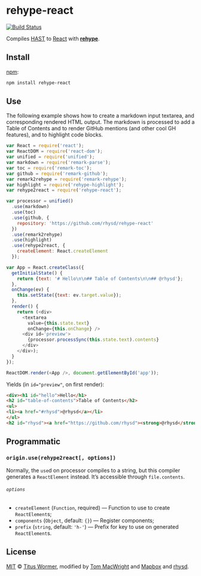 # rehype-react

[![Build Status][travis-badge]][travis-status]

Compiles [HAST][] to [React][] with [**rehype**][rehype].

## Install

[npm][]:

```bash
npm install rehype-react
```

## Use

The following example shows how to create a markdown input textarea,
and corresponding rendered HTML output.  The markdown is processed
to add a Table of Contents and to render GitHub mentions (and other
cool GH features), and to highlight code blocks.

```js
var React = require('react');
var ReactDOM = require('react-dom');
var unified = require('unified');
var markdown = require('remark-parse');
var toc = require('remark-toc');
var github = require('remark-github');
var remark2rehype = require('remark-rehype');
var highlight = require('rehype-highlight');
var rehype2react = require('rehype-react');

var processor = unified()
  .use(markdown)
  .use(toc)
  .use(github, {
    repository: 'https://github.com/rhysd/rehype-react'
  })
  .use(remark2rehype)
  .use(highlight)
  .use(rehype2react, {
    createElement: React.createElement
  });

var App = React.createClass({
  getInitialState() {
    return {text: '# Hello\n\n## Table of Contents\n\n## @rhysd'};
  },
  onChange(ev) {
    this.setState({text: ev.target.value});
  },
  render() {
    return (<div>
      <textarea
        value={this.state.text}
        onChange={this.onChange} />
      <div id='preview'>
        {processor.processSync(this.state.text).contents}
      </div>
    </div>);
  }
});

ReactDOM.render(<App />, document.getElementById('app'));
```

Yields (in `id="preview"`, on first render):

```html
<div><h1 id="hello">Hello</h1>
<h2 id="table-of-contents">Table of Contents</h2>
<ul>
<li><a href="#rhysd">@rhysd</a></li>
</ul>
<h2 id="rhysd"><a href="https://github.com/rhysd"><strong>@rhysd</strong></a></h2></div>
```

## Programmatic

### `origin.use(rehype2react[, options])`

Normally, the `use`d on processor compiles to a string, but this
compiler generates a `ReactElement` instead.  It’s accessible
through `file.contents`.

###### `options`

*   `createElement` (`Function`, required)
    — Function to use to create `ReactElement`s;
*   `components` (`Object`, default: `{}`)
    — Register components;
*   `prefix` (`string`, default: `'h-'`)
    — Prefix for key to use on generated `ReactElement`s.

## License

[MIT](license) © [Titus Wormer][titus], modified by
[Tom MacWright][tom] and [Mapbox][] and [rhysd][].

[titus]: http://wooorm.com

[tom]: http://www.macwright.org/

[mapbox]: https://www.mapbox.com/

[rhysd]: https://rhysd.github.io

[travis-badge]: https://travis-ci.org/rhysd/rehype-react.svg?branch=master

[travis-status]: https://travis-ci.org/rhysd/rehype-react

[npm]: https://docs.npmjs.com/cli/install

[hast]: https://github.com/wooorm/hast

[react]: https://github.com/facebook/react

[rehype]: https://github.com/wooorm/rehype
